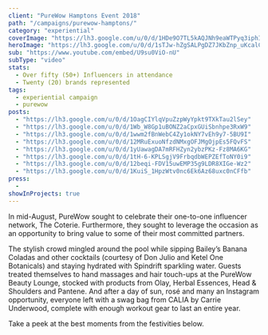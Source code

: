 ```yaml
---
client: "PureWow Hamptons Event 2018"
path: "/campaigns/purewow-hamptons/"
category: "experiential"
coverImage: "https://lh3.google.com/u/0/d/1HDe9O7TL5kAQJNh9eaWTPyq3iphIR-9D"
heroImage: "https://lh3.google.com/u/0/d/1sTJw-hZgSALPgDZ7JKbZnp_uKcalC1X-"
sub: "https://www.youtube.com/embed/U9su0ViO-nU"
subType: "video"
stats:
  - Over fifty (50+) Influencers in attendance
  - Twenty (20) brands represented
tags:
  - experiential campaign
  - purewow
posts:
  - "https://lh3.google.com/u/0/d/1OagCIYlqVpuZzpWyYpkt9TXkTau2lSey"
  - "https://lh3.google.com/u/0/d/1Wb_W8Gp1uBONZ2aCpxGUiSbnhpe3RxW9"
  - "https://lh3.google.com/u/0/d/1wwm2fBnWebC4Zy1okNY7vEh9y7-5BU9I"
  - "https://lh3.google.com/u/0/d/12MRuExuoNfzdNMxgOFJMgOjpEs5FQvFS"
  - "https://lh3.google.com/u/0/d/1yUawagDA7mRFHZyn2ybzPKz-Fz8MA6KG"
  - "https://lh3.google.com/u/0/d/1tH-6-KPLSgjV9FrbqdbWEPZEfToNY0i9"
  - "https://lh3.google.com/u/0/d/12beqi-FDV15uwEMP35g9LDR8XIGe-Wz2"
  - "https://lh3.google.com/u/0/d/1KuiS_1HpzWtv0nc6Ek6Az68uxc0nCFfb"
press:
  -
showInProjects: true
---
```


In mid-August, PureWow sought to celebrate their one-to-one influencer network, The Coterie. Furthermore, they sought to leverage the occasion as an opportunity to bring value to some of their most committed partners.

The stylish crowd mingled around the pool while sipping Bailey’s Banana Coladas and other cocktails (courtesy of Don Julio and Ketel One Botanicals) and staying hydrated with Spindrift sparkling water. Guests treated themselves to hand massages and hair touch-ups at the PureWow Beauty Lounge, stocked with products from Olay, Herbal Essences, Head & Shoulders and Pantene. And after a day of sun, rosé and many an Instagram opportunity, everyone left with a swag bag from CALIA by Carrie Underwood, complete with enough workout gear to last an entire year.

Take a peek at the best moments from the festivities below.
